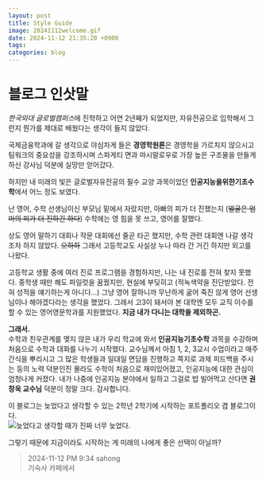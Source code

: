 ```yaml
---
layout: post
title: Style Guide
image: 20241112welcome.gif
date: 2024-11-12 21:35:20 +0900
tags:
categories: blog
---
```


<h1 id="블로그-인삿말">블로그 인삿말</h1>
<p><em>한국외대 글로벌캠퍼스</em>에 진학하고 어연 2년째가 되었지만, 자유전공으로 입학해서 그런지 뭔가를 제대로 배웠다는 생각이 들지 않았다.</p>
<p>국제금융학과에 갈 생각으로 야심차게 들은 <strong>경영학원론</strong>은 경영학을 가르치지 않으시고 팀워크의 중요성을 강조하시며 스파게티 면과 마시말로우로 가장 높은 구조물을 만들게 하신 강사님 덕분에 실망만 얻어갔다.</p>
<p>하지만 내 미래의 빛은 글로벌자유전공의 필수 교양 과목이었던 <strong>인공지능을위한기초수학</strong>에서 어느 정도 보였다.</p>
<p>난 영어, 수학 선생님이신 부모님 밑에서 자랐지만, 아빠의 피가 더 진했는지 (<s>얼굴은 엄마의 피가 더 진하긴 하다</s>) 수학에는 영 힘을 못 쓰고, 영어를 잘했다.</p>
<p>상도 영어 말하기 대회나 작문 대회에선 줄곧 타곤 했지만, 수학 관련 대회엔 나갈 생각조차 하지 않았다. <s>으하하</s> 그래서 고등학교도 사실상 누나 따라 간 거긴 하지만 외고를 나왔다.</p>
<p>고등학교 생활 중에 여러 진로 프로그램을 경험하지만, 나는 내 진로를 전혀 찾지 못했다. 중학생 때만 해도 파일럿을 꿈꿨지만, 현실에 부딪히고 (적녹색약을 진단받았다. 전혀 성적을 얘기하는게 아니다…) 그냥 영어 잘하니까 무난하게 굶어 죽진 않게 영어 선생님이나 해야겠다라는 생각을 했었다. 그래서 고3이 돼서야 본 대학엔 모두 교직 이수를 할 수 있는 영어영문학과를 지원했었다. <strong>지금 내가 다니는 대학을 제외하곤.</strong></p>
<p><strong>그래서.</strong><br>
수학과 친우관계를 맺지 않은 내가 우리 학교에 와서 <strong>인공지능기초수학</strong> 과목을 수강하며 처음으로 수학과 대화를 나누기 시작했다. 교수님께서 아침 1, 2, 3교시 수업이라고 매주 간식을 뿌리시고 그 많은 학생들과 일대일 면담을 진행하고 쪽지로 과제 피드백을 주시는 등의 노력 덕분인진 몰라도 수학이 처음으로 재미있어졌고, 인공지능에 대한 관심이 엄청나게 커졌다. 내가 나중에 인공지능 분야에서 일하고 그걸로 밥 빌어먹고 산다면 <strong>권창욱 교수님</strong> 덕분이 정말 크다. 감사합니다.</p>
<p>이 블로그는 늦었다고 생각할 수 있는 2학년 2학기에 시작하는 포트폴리오 겸 블로그이다.<br>
<img src="https://ojsfile.ohmynews.com/STD_IMG_FILE/2013/0111/IE001538210_STD.JPG" alt="늦었다고 생각할 때가 진짜 너무 늦었다."></p>
<p>그렇기 때문에 지금이라도 시작하는 게 미래의 나에게 좋은 선택이 아닐까?</p>
<blockquote>
<p>2024-11-12 PM 9:34 sahong<br>
기숙사 카페에서</p>
</blockquote>

